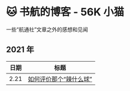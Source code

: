 # 🐱 书航的博客 - 56K 小猫

一些“航通社”文章之外的感想和见闻

## 2021 年

| 日期 | 标题                                      |
| ---- | ----------------------------------------- |
| 2.21 | [如何评价那个“辣什么球”](/blog/2021/0221) |

